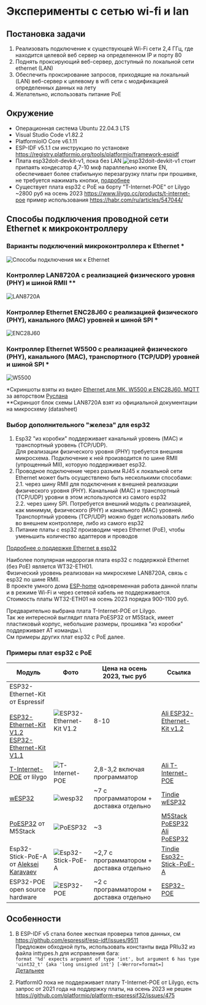 # Эксперименты с сетью wi-fi и lan

## Постановка задачи 
1. Реализовать подключение к существующей Wi-Fi сети 2,4 ГГц, где находится целевой веб сервер на определенном IP и порту 80
2. Поднять проксирующий веб-сервер, доступный по локальной сети ethernet (LAN)
3. Обеспечить проксирование запросов, приходящие на локальный (LAN) веб-сервер к целевому в wifi сети с модификацией определенных данных на лету
4. Желательно, использовать питание PoE

## Окружение 
* Операционная система Ubuntu 22.04.3 LTS
* Visual Studio Code v1.82.2
* PlatformioIO Core v6.1.11
* ESP-IDF v5.1.1 см инструкцию по установке https://registry.platformio.org/tools/platformio/framework-espidf
* Плата esp32doit-devkit-v1, пока без LAN ![esp32doit-devkit-v1](/img/esp32_devkit_v1.png) стоит припаять кондесатор 4,7-10 мкф параллельно кнопке EN, обеспечивает более стабильную перезагрузку платы при прошивке, не требуется нажимать кнопки, [подробнее]( https://esp8266.ru/forum/threads/v-klon-esp32-devkit-v1-avtomaticheski-ne-zalivaetsja-proshivka.4072/)
* Существует плата esp32 с PoE на борту "T-Internet-POE" от Lilygo ~2800 руб на осень 2023 https://www.lilygo.cc/products/t-internet-poe пример использования https://habr.com/ru/articles/547044/ 


## Способы подключения проводной сети Ethernet к микроконтроллеру
### Варианты подключений микроконтроллера к Ethernet *
![Способы подключения мк к Ethernet](/img/ethernet_mc.png)
### Контроллер LAN8720A с реализацией физического уровня (PHY) и шиной RMII **
![LAN8720A](/img/LAN8720A.png)
### Контроллер Ethernet ENC28J60 с реализацией физического (PHY), канального (MAC) уровней и шиной SPI *
![ENC28J60](/img/enc28j60.png)
### Контроллер Ethernet W5500 с реализацией физического (PHY), канального (MAC), транспортного (TCP/UDP) уровней и шиной SPI *
![W5500](/img/w5500.png)

*Скриншоты взяты из видео [Ethernet для МК. W5500 и ENC28J60. MQTT](https://www.youtube.com/watch?v=LwDDEIx63cA) за авторством [Руслана](https://www.youtube.com/@rnadyrshin/about)  \
**Скриншот блок схемы LAN8720A взят из официальной документации на микросхему (datasheet)

### Выбор дополнительного "железа" для esp32
1. Esp32 "из коробки" поддерживает канальный уровень (MAC) и транспортный уровень (TCP/UDP).\
Для реализации физического уровня (PHY) требуется внешняя микросхема. Подключение к ней производится по шине RMII (упрощенный MII), которую поддерживает esp32.
2. Проводное подключение через разъем RJ45 к локальной сети Ethernet может быть осуществлено быть несколькими способами:\
        2.1. через шину RMII для подключения к внешней реализации физического уровня (PHY). Канальный (MAC) и транспортный (TCP/UDP) уровни в этом используются из самого esp32\
        2.2. через шину SPI. Потребуется внешний модуль с реализацией, как минимум, физического (PHY) и канального (MAC) уровней. Транспортный уровень (TCP/UDP) можно будет использовать либо во внешнем контроллере, либо из самого esp32
3. Питание платы с esp32 производим через Ethernet (PoE), чтобы уменьшить количество адаптеров и проводов

[Подробнее о поддержке Ethernet в esp32](https://docs.espressif.com/projects/esp-idf/en/release-v5.1/esp32/api-reference/network/esp_eth.html)

Наиболее популярная недорогая плата esp32 с поддержкой Ethernet (без PoE) является WT32-ETH01.\
Физический уровень реализован на микросхеме LAN8720A, связь с esp32 по шине RMII.\
В проекте умного дома [ESP-home](https://esphome.io) одновременная работа данной платы и в режиме Wi-Fi и через сетевой кабель не поддерживается.
Стоимость платы WT32-ETH01 на осень 2023 порядка 900-1100 руб.

Предварительно выбрана плата T-Internet-POE от Lilygo.\
Так же интересной выглядит плата PoESP32 от M5Stack, имеет пластиковый корпус, небольшие размеры, прошивка "из коробки" поддерживает AT команды.\  
См примеры других плат esp32 с PoE далее.

### Примеры плат esp32 с PoE

| Модуль | Фото | Цена на осень 2023, тыс руб  | Ссылка  |
|----|---|---|---|
| ESP32-Ethernet-Kit от Espressif</br></br>[ESP32-Ethernet-Kit V1.2](https://docs.espressif.com/projects/esp-idf/en/release-v5.1/esp32/hw-reference/esp32/get-started-ethernet-kit.html)</br>[ESP32-Ethernet-Kit V1.1](https://docs.espressif.com/projects/esp-idf/en/release-v4.1/hw-reference/get-started-ethernet-kit.html#get-started-esp32-ethernet-kit-v1-1) | ![ESP32-Ethernet-Kit V1.2](/img/esp32-ethernet-kit-v1.2-overview.png)  | 8-10 | [Ali ESP32-Ethernet-Kit v1.2](https://aliexpress.ru/item/1005004066004397.html?sku_id=12000027924152484)  |
|[T-Internet-POE](https://www.lilygo.cc/products/t-internet-poe) от lilygo |![T-Internet-POE](/img/T-Internet-POE-Lilygo_11.png)|2,8-3,2 включая программатор| [Ali T-Internet-POE](https://aliexpress.ru/item/4001122992446.html) |
|[wESP32](https://www.crowdsupply.com/silicognition/wesp32)|![wesp32](/img/wesp32-top.jpg)|~7 с программатором + доставка отдельно|[Tindie wESP32](https://www.tindie.com/products/silicognition/wesp32/)|
|[PoESP32](https://docs.m5stack.com/en/unit/poesp32) от M5Stack|![PoESP32](/img/poesp32_01.png)|~3|[M5Stack PoESP32](https://shop.m5stack.com/products/esp32-ethernet-unit-with-poe)  [Ali PoESP32](https://aliexpress.ru/item/1005004106438265.html)|
|Esp32-Stick-PoE-A от [Aleksei Karavaev](https://www.tindie.com/products/allexok/esp32-stick-poe-a16mb-flash/)|![Esp32-Stick-PoE-A](/img/Esp32-Stick-PoE-A.jpg)|~2,7 с программатором + доставка отдельно|[Tindie Esp32-Stick-PoE-A](https://www.tindie.com/products/allexok/esp32-stick-poe-a16mb-flash/)|
|ESP32-POE open source hardware|![ESP32-POE](/img/ESP32-POE.jpg)|~2 с программатором + доставка отдельно|[ESP32-POE](https://www.olimex.com/Products/IoT/ESP32/ESP32-POE/open-source-hardware)|



## Особенности
1. В ESP-IDF v5 стала более жесткая проверка типов данных, 
см https://github.com/espressif/esp-idf/issues/9511   
Предложен обходной путь, использовать константы вида PRIu32 из файла inttypes.h для исправления бага:  
`format '%d' expects argument of type 'int', but argument 6 has type 'uint32_t' {aka 'long unsigned int'} [-Werror=format=]`  
[Детальнее](https://github.com/espressif/esp-protocols/commit/71401a0f2ffb5a0b374a692e50e4fa7d0e12397b)

2. PlatformIO пока не поддерживает плату T-Internet-POE от Lilygo, есть запрос от 2021 года на поддержку платы, на осень 2023 не решен https://github.com/platformio/platform-espressif32/issues/475
